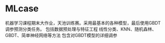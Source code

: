 # MLcase
机器学习课程期末大作业，天池训练赛。采用最基本的各种模型，最后使用GBDT调参预测分类任务。
包括数据预处理与特征工程
线性分类、KNN、随机森林、GBDT、简单神经网络等方法
包含对GBDT模型的详细调参
